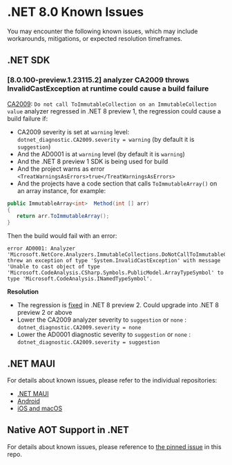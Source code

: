 # .NET 8.0 Known Issues

You may encounter the following known issues, which may include workarounds, mitigations, or expected resolution timeframes.

## .NET SDK

### [8.0.100-preview.1.23115.2] analyzer CA2009 throws InvalidCastException at runtime could cause a build failure

[CA2009](https://learn.microsoft.com/dotnet/fundamentals/code-analysis/quality-rules/ca2009): `Do not call ToImmutableCollection on an ImmutableCollection value` analyzer regressed in .NET 8 preview 1, the regression could cause a build failure if:

- CA2009 severity is set at `warning` level: `dotnet_diagnostic.CA2009.severity = warning` (by default it is `suggestion`)
- And the AD0001 is at `warning` level (by default it is `warning`)
- And the .NET 8 preview 1 SDK is being used for build
- And the project warns as error `<TreatWarningsAsErrors>true</TreatWarningsAsErrors>`
- And the projects have a code section that calls `ToImmutableArray()` on an array instance, for example:

 ```cs
public ImmutableArray<int>  Method(int [] arr)
{
    return arr.ToImmutableArray();
}
```

Then the build would fail with an error:

```log
error AD0001: Analyzer 'Microsoft.NetCore.Analyzers.ImmutableCollections.DoNotCallToImmutableCollectionOnAnImmutableCollectionValueAnalyzer' threw an exception of type 'System.InvalidCastException' with message 'Unable to cast object of type 'Microsoft.CodeAnalysis.CSharp.Symbols.PublicModel.ArrayTypeSymbol' to type 'Microsoft.CodeAnalysis.INamedTypeSymbol'.
```

**Resolution**

- The regression is [fixed](https://github.com/dotnet/roslyn-analyzers/pull/6476) in .NET 8 preview 2. Could upgrade into .NET 8 preview 2 or above
- Lower the CA2009 analyzer severity to `suggestion` or `none` : `dotnet_diagnostic.CA2009.severity = none`
- Lower the AD0001 diagnostic severity to `suggestion` or `none` : `dotnet_diagnostic.CA2009.severity = suggestion`

## .NET MAUI

For details about known issues, please refer to the individual repositories:

- [.NET MAUI](https://github.com/dotnet/maui/wiki/Known-Issues/)
- [Android](https://github.com/xamarin/xamarin-android/wiki/Known-issues-in-.NET)
- [iOS and macOS](https://github.com/xamarin/xamarin-macios/wiki/Known-issues-in-.NET8)

## Native AOT Support in .NET

For details about known issues, please reference to [the pinned issue](https://github.com/dotnet/core/issues/8288) in this repo.
